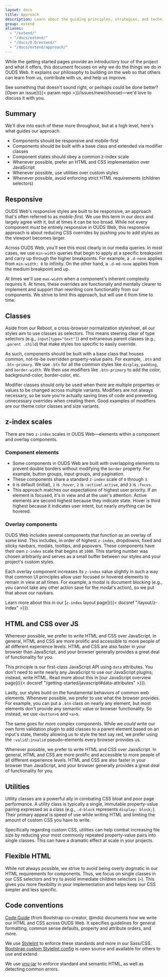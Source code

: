 ```yaml
---
layout: docs
title: Approach
description: Learn about the guiding principles, strategies, and techniques used to build and maintain OUDS Web so you can more easily customize and extend it yourself.
group: extend
aliases:
  - "/extend/"
  - "/docs/extend/"
  - "/docs/0.0/extend/"
  - "/docs/extend/approach/"
---
```


While the getting started pages provide an introductory tour of the project and what it offers, this document focuses on _why_ we do the things we do in OUDS Web. It explains our philosophy to building on the web so that others can learn from us, contribute with us, and help us improve.

See something that doesn't sound right, or perhaps could be done better? [Open an issue]({{< param repo >}}/issues/new/choose)—we'd love to discuss it with you.

## Summary

We'll dive into each of these more throughout, but at a high level, here's what guides our approach.

- Components should be responsive and mobile-first
- Components should be built with a base class and extended via modifier classes
- Component states should obey a common z-index scale
- Whenever possible, prefer an HTML and CSS implementation over JavaScript
- Whenever possible, use utilities over custom styles
- Whenever possible, avoid enforcing strict HTML requirements (children selectors)

## Responsive

OUDS Web's responsive styles are built to be responsive, an approach that's often referred to as _mobile-first_. We use this term in our docs and largely agree with it, but at times it can be too broad. While not every component _must_ be entirely responsive in OUDS Web, this responsive approach is about reducing CSS overrides by pushing you to add styles as the viewport becomes larger.

Across OUDS Web, you'll see this most clearly in our media queries. In most cases, we use `min-width` queries that begin to apply at a specific breakpoint and carry up through the higher breakpoints. For example, a `.d-none` applies from `min-width: 0` to infinity. On the other hand, a `.d-md-none` applies from the medium breakpoint and up.

At times we'll use `max-width` when a component's inherent complexity requires it. At times, these overrides are functionally and mentally clearer to implement and support than rewriting core functionality from our components. We strive to limit this approach, but will use it from time to time.

## Classes

Aside from our Reboot, a cross-browser normalization stylesheet, all our styles aim to use classes as selectors. This means steering clear of type selectors (e.g., `input[type="text"]`) and extraneous parent classes (e.g., `.parent .child`) that make styles too specific to easily override.

As such, components should be built with a base class that houses common, not-to-be overridden property-value pairs. For example, `.btn` and `.btn-primary`. We use `.btn` for all the common styles like `display`, `padding`, and `border-width`. We then use modifiers like `.btn-primary` to add the color, background-color, border-color, etc.

Modifier classes should only be used when there are multiple properties or values to be changed across multiple variants. Modifiers are not always necessary, so be sure you're actually saving lines of code and preventing unnecessary overrides when creating them. Good examples of modifiers are our theme color classes and size variants.

## z-index scales

There are two `z-index` scales in OUDS Web—elements within a component and overlay components.

### Component elements

- Some components in OUDS Web are built with overlapping elements to prevent double borders without modifying the `border` property. For example, button groups, input groups, and pagination.
- These components share a standard `z-index` scale of `0` through `3`.
- `0` is default (initial), `1` is `:hover`, `2` is `:active`/`.active`, and `3` is `:focus`.
- This approach matches our expectations of highest user priority. If an element is focused, it's in view and at the user's attention. Active elements are second highest because they indicate state. Hover is third highest because it indicates user intent, but nearly _anything_ can be hovered.

### Overlay components

OUDS Web includes several components that function as an overlay of some kind. This includes, in order of highest `z-index`, dropdowns, fixed and sticky navbars, modals, tooltips, and popovers. These components have their own `z-index` scale that begins at `1000`. This starting number was chosen arbitrarily and serves as a small buffer between our styles and your project's custom styles.

Each overlay component increases its `z-index` value slightly in such a way that common UI principles allow user focused or hovered elements to remain in view at all times. For example, a modal is document blocking (e.g., you cannot take any other action save for the modal's action), so we put that above our navbars.

Learn more about this in our [`z-index` layout page]({{< docsref "/layout/z-index" >}}).

## HTML and CSS over JS

Whenever possible, we prefer to write HTML and CSS over JavaScript. In general, HTML and CSS are more prolific and accessible to more people of all different experience levels. HTML and CSS are also faster in your browser than JavaScript, and your browser generally provides a great deal of functionality for you.

This principle is our first-class JavaScript API using `data` attributes. You don't need to write nearly any JavaScript to use our JavaScript plugins; instead, write HTML. Read more about this in [our JavaScript overview page]({{< docsref "/getting-started/javascript#data-attributes" >}}).

Lastly, our styles build on the fundamental behaviors of common web elements. Whenever possible, we prefer to use what the browser provides. For example, you can put a `.btn` class on nearly any element, but most elements don't provide any semantic value or browser functionality. So instead, we use `<button>`s and `<a>`s.

The same goes for more complex components. While we _could_ write our own form validation plugin to add classes to a parent element based on an input's state, thereby allowing us to style the text say red, we prefer using the `:valid`/`:invalid` pseudo-elements every browser provides us.

Whenever possible, we prefer to write HTML and CSS over JavaScript. In general, HTML and CSS are more prolific and accessible to more people of all different experience levels. HTML and CSS are also faster in your browser than JavaScript, and your browser generally provides a great deal of functionality for you.

## Utilities

Utility classes are a powerful ally in combating CSS bloat and poor page performance. A utility class is typically a single, immutable property-value pairing expressed as a class (e.g., `.d-block` represents `display: block;`). Their primary appeal is speed of use while writing HTML and limiting the amount of custom CSS you have to write.

Specifically regarding custom CSS, utilities can help combat increasing file size by reducing your most commonly repeated property-value pairs into single classes. This can have a dramatic effect at scale in your projects.

## Flexible HTML

While not always possible, we strive to avoid being overly dogmatic in our HTML requirements for components. Thus, we focus on single classes in our CSS selectors and try to avoid immediate children selectors (`>`). This gives you more flexibility in your implementation and helps keep our CSS simpler and less specific.

## Code conventions

[Code Guide](https://codeguide.co/) (from Bootstrap co-creator, @mdo) documents how we write our HTML and CSS across OUDS Web. It specifies guidelines for general formatting, common sense defaults, property and attribute orders, and more.

We use [Stylelint](https://stylelint.io/) to enforce these standards and more in our Sass/CSS. [Bootstrap custom Stylelint config](https://github.com/twbs/stylelint-config-twbs-bootstrap) is open source and available for others to use and extend.

We use [vnu-jar](https://www.npmjs.com/package/vnu-jar) to enforce standard and semantic HTML, as well as detecting common errors.
